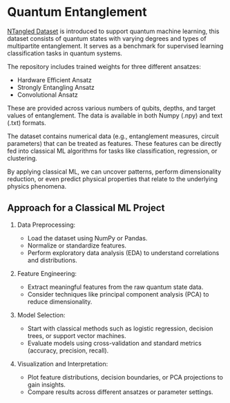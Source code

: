 # Quantum Entanglement

[NTangled Dataset](https://github.com/LSchatzki/NTangled_Datasets) is introduced to support quantum machine learning, this dataset consists of quantum states with varying degrees and types of multipartite entanglement. It serves as a benchmark for supervised learning classification tasks in quantum systems.

The repository includes trained weights for three different ansatzes:​
- Hardware Efficient Ansatz
- Strongly Entangling Ansatz
- Convolutional Ansatz

These are provided across various numbers of qubits, depths, and target values of entanglement. The data is available in both Numpy (.npy) and text (.txt) formats.

The dataset contains numerical data (e.g., entanglement measures, circuit parameters) that can be treated as features. These features can be directly fed into classical ML algorithms for tasks like classification, regression, or clustering.

By applying classical ML, we can uncover patterns, perform dimensionality reduction, or even predict physical properties that relate to the underlying physics phenomena.

## Approach for a Classical ML Project

1. Data Preprocessing:
    - Load the dataset using NumPy or Pandas.
    - Normalize or standardize features.
    - Perform exploratory data analysis (EDA) to understand correlations and distributions.

2. Feature Engineering:
    - Extract meaningful features from the raw quantum state data.
    - Consider techniques like principal component analysis (PCA) to reduce dimensionality.

3. Model Selection:
    - Start with classical methods such as logistic regression, decision trees, or support vector machines.
    - Evaluate models using cross-validation and standard metrics (accuracy, precision, recall).

4. Visualization and Interpretation:
    - Plot feature distributions, decision boundaries, or PCA projections to gain insights.
    - Compare results across different ansatzes or parameter settings.

